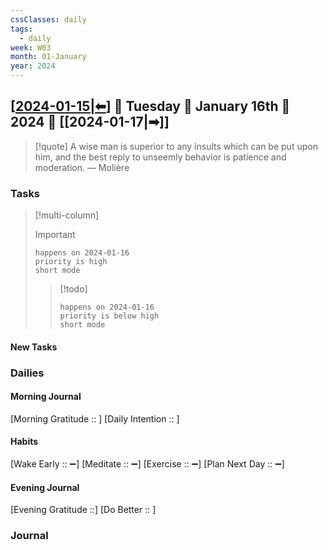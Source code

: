```yaml
---
cssClasses: daily
tags:
  - daily
week: W03
month: 01-January
year: 2024
---
```


## [[2024-01-15|⬅]] 🔹 Tuesday 🔹 January 16th 🔹 2024 🔹 [[2024-01-17|➡]]

> [!quote] A wise man is superior to any insults which can be put upon him, and the best reply to unseemly behavior is patience and moderation.
> — Molière

### Tasks

> [!multi-column]
> 
> > [!important]
> > ```tasks
> > happens on 2024-01-16
> > priority is high
> > short mode
> > ```
> 
> > [!todo]
> > ```tasks
> > happens on 2024-01-16
> > priority is below high
> > short mode
> > ```

#### New Tasks


### Dailies

#### Morning Journal
[Morning Gratitude :: ]
[Daily Intention :: ]

#### Habits
[Wake Early :: ➖]
[Meditate :: ➖]
[Exercise :: ➖]
[Plan Next Day :: ➖]

#### Evening Journal
[Evening Gratitude ::]
[Do Better :: ]

### Journal


[//begin]: # "Autogenerated link references for markdown compatibility"
[2024-01-15|⬅]: 2024-01-15 "2024-01-15"
[//end]: # "Autogenerated link references"